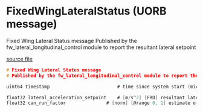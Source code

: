 # FixedWingLateralStatus (UORB message)

Fixed Wing Lateral Status message
Published by the fw_lateral_longitudinal_control module to report the resultant lateral setpoint

[source file](https://github.com/PX4/PX4-Autopilot/blob/main/msg/FixedWingLateralStatus.msg)

```c
# Fixed Wing Lateral Status message
# Published by the fw_lateral_longitudinal_control module to report the resultant lateral setpoint

uint64 timestamp                         # time since system start (microseconds)

float32 lateral_acceleration_setpoint    # [m/s^2] [FRD] resultant lateral acceleration setpoint
float32 can_run_factor 	 	         # [norm] [@range 0, 1] estimate of certainty of the correct functionality of the npfg roll setpoint

```
